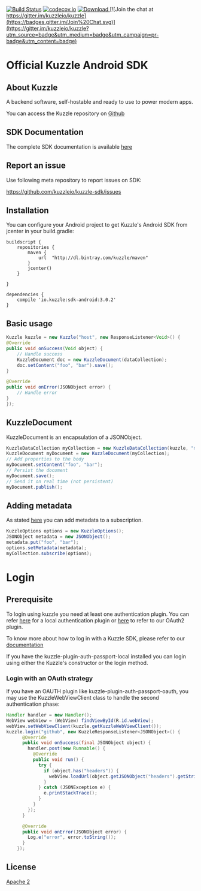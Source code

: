 [![Build Status](https://api.travis-ci.org/kuzzleio/sdk-android.svg?branch=master)](https://travis-ci.org/kuzzleio/sdk-android) [![codecov.io](http://codecov.io/github/kuzzleio/sdk-android/coverage.svg?branch=master)](http://codecov.io/github/kuzzleio/sdk-android?branch=master)
[ ![Download](https://api.bintray.com/packages/kblondel/maven/kuzzle-sdk-android/images/download.svg) ](https://bintray.com/kblondel/maven/kuzzle-sdk-android/_latestVersion)
[![Join the chat at https://gitter.im/kuzzleio/kuzzle](https://badges.gitter.im/Join%20Chat.svg)](https://gitter.im/kuzzleio/kuzzle?utm_source=badge&utm_medium=badge&utm_campaign=pr-badge&utm_content=badge)

Official Kuzzle Android SDK
======

## About Kuzzle

A backend software, self-hostable and ready to use to power modern apps.

You can access the Kuzzle repository on [Github](https://github.com/kuzzleio/kuzzle)

## SDK Documentation

The complete SDK documentation is available [here](http://docs.kuzzle.io/sdk-reference)

## Report an issue

Use following meta repository to report issues on SDK:

https://github.com/kuzzleio/kuzzle-sdk/issues

## Installation

You can configure your Android project to get Kuzzle's Android SDK from jcenter in your build.gradle:

    buildscript {
        repositories {
            maven {
                url  "http://dl.bintray.com/kuzzle/maven"
            }
            jcenter()
        }

    }

    dependencies {
        compile 'io.kuzzle:sdk-android:3.0.2'
    }

## Basic usage

```java
Kuzzle kuzzle = new Kuzzle("host", new ResponseListener<Void>() {
@Override
public void onSuccess(Void object) {
    // Handle success
    KuzzleDocument doc = new KuzzleDocument(dataCollection);
    doc.setContent("foo", "bar").save();
}

@Override
public void onError(JSONObject error) {
    // Handle error
}
});
```

## KuzzleDocument

KuzzleDocument is an encapsulation of a JSONObject.

```java
KuzzleDataCollection myCollection = new KuzzleDataCollection(kuzzle, "myNewCollection");
KuzzleDocument myDocument = new KuzzleDocument(myCollection);
// Add properties to the body
myDocument.setContent("foo", "bar");
// Persist the document
myDocument.save();
// Send it on real time (not persistent)
myDocument.publish();
```

## Adding metadata

As stated [here](http://kuzzle.io/api-reference/#sending-metadata) you can add metadata to a subscription.

```java
KuzzleOptions options = new KuzzleOptions();
JSONObject metadata = new JSONObject();
metadata.put("foo", "bar");
options.setMetadata(metadata);
myCollection.subscribe(options);
```

# Login

## Prerequisite

To login using kuzzle you need at least one authentication plugin. You can refer [here](https://github.com/kuzzleio/kuzzle-plugin-auth-passport-local) for a local authentication plugin
or [here](https://github.com/kuzzleio/kuzzle-plugin-auth-passport-oauth) to refer to our OAuth2 plugin.

To know more about how to log in with a Kuzzle SDK, please refer to our [documentation](http://docs.kuzzle.io/sdk-reference/kuzzle/login/)

If you have the kuzzle-plugin-auth-passport-local installed you can login using either the Kuzzle's constructor or the login method.

### Login with an OAuth strategy

If you have an OAUTH plugin like kuzzle-plugin-auth-passport-oauth, you may use the KuzzleWebViewClient class to handle the second authentication phase:

```java
Handler handler = new Handler();
WebView webView = (WebView) findViewById(R.id.webView);
webView.setWebViewClient(kuzzle.getKuzzleWebViewClient());
kuzzle.login("github", new KuzzleResponseListener<JSONObject>() {
      @Override
      public void onSuccess(final JSONObject object) {
        handler.post(new Runnable() {
          @Override
          public void run() {
            try {
              if (object.has("headers")) {
                webView.loadUrl(object.getJSONObject("headers").getString("Location"));
              }
            } catch (JSONException e) {
              e.printStackTrace();
            }
          }
        });
      }

      @Override
      public void onError(JSONObject error) {
        Log.e("error", error.toString());
      }
    });
```

## License

[Apache 2](LICENSE)
